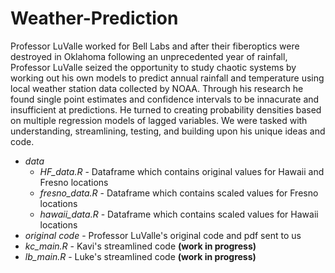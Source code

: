 # Weather-Prediction
Professor LuValle worked for Bell Labs and after their fiberoptics were destroyed in Oklahoma following an unprecedented year of rainfall, Professor LuValle seized the opportunity to study chaotic systems by working out his own models to predict annual rainfall and temperature using local weather station data collected by NOAA. Through his research he found single point estimates and confidence intervals to be innacurate and insufficient at predictions. He turned to creating probability densities based on multiple regression models of lagged variables. We were tasked with understanding, streamlining, testing, and building upon his unique ideas and code.

- _data_
  - _HF_data.R_ - Dataframe which contains original values for Hawaii and Fresno locations
  - _fresno_data.R_ - Dataframe which contains scaled values for Fresno locations
  - _hawaii_data.R_ - Dataframe which contains scaled values for Hawaii locations
- _original code_ - Professor LuValle's original code and pdf sent to us
- _kc_main.R_ - Kavi's streamlined code __(work in progress)__
- _lb_main.R_ - Luke's streamlined code __(work in progress)__
